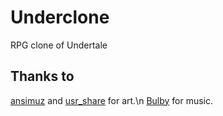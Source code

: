# Underclone

RPG clone of Undertale

## Thanks to

[ansimuz](https://opengameart.org/users/usrshare) and [usr_share](https://opengameart.org/users/ansimuz)
for art.\n
[Bulby](https://www.youtube.com/user/MrBulbamike/) for music.
